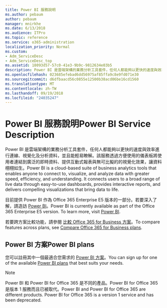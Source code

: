 ```yaml
---
title: Power BI 服務說明
ms.author: pebaum
author: pebaum
manager: mnirkhe
ms.date: 6/13/2018
ms.audience: ITPro
ms.topic: reference
ms.service: o365-administration
localization_priority: Normal
ms.custom:
- Adm_ServiceDesc
- Adm_ServiceDesc_top
ms.assetid: 18093d57-57c0-41e3-9b9c-9812634e03b5
description: Power BI 是雲端架構的業務分析工具套件，任何人都能夠以更快的速度與效率進行連線、視覺化及分析資料，並且能輕易瞭解。該服務透過方便使用的儀表板將使用者連結到廣泛的即時資料、提供互動式報表與無可比擬的的視覺化效果，讓資料栩栩如生。
ms.openlocfilehash: 023685efebad6dd56975af85ffa9c8e9fd071e30
ms.sourcegitcommit: d6dfbaacd56c0855e12500b38acd06be16cd1560
ms.translationtype: MT
ms.contentlocale: zh-TW
ms.lasthandoff: 09/19/2018
ms.locfileid: "24035247"
---
```

# <a name="power-bi-service-description"></a><span data-ttu-id="a07fe-104">Power BI 服務說明</span><span class="sxs-lookup"><span data-stu-id="a07fe-104">Power BI Service Description</span></span>

<span data-ttu-id="a07fe-p102">Power BI 是雲端架構的業務分析工具套件，任何人都能夠以更快的速度與效率進行連線、視覺化及分析資料，並且能輕易瞭解。該服務透過方便使用的儀表板將使用者連結到廣泛的即時資料、提供互動式報表與無可比擬的的視覺化效果，讓資料栩栩如生。</span><span class="sxs-lookup"><span data-stu-id="a07fe-p102">Power BI is a cloud-based suite of business analytics tools that enables anyone to connect to, visualize, and analyze data with greater speed, efficiency, and understanding. It connects users to a broad range of live data through easy-to-use dashboards, provides interactive reports, and delivers compelling visualizations that bring data to life.</span></span>
  
<span data-ttu-id="a07fe-p103">目前提供 Power BI 作為 Office 365 Enterprise E5 版本的一部分。若要深入了解，請造訪 [Power BI](https://powerbi.microsoft.com/)。</span><span class="sxs-lookup"><span data-stu-id="a07fe-p103">Power BI is currently available as part of the Office 365 Enterprise E5 version. To learn more, visit [Power BI](https://powerbi.microsoft.com/).</span></span>
  
<span data-ttu-id="a07fe-109">若要跨方案比較功能，請參閱 [比較 Office 365 for Business 方案](http://go.microsoft.com/fwlink/?LinkID=799177&amp;clcid=0x409)。</span><span class="sxs-lookup"><span data-stu-id="a07fe-109">To compare features across plans, see [Compare Office 365 for Business plans](http://go.microsoft.com/fwlink/?LinkID=799177&amp;clcid=0x409).</span></span>
  
## <a name="power-bi-plans"></a><span data-ttu-id="a07fe-110">Power BI 方案</span><span class="sxs-lookup"><span data-stu-id="a07fe-110">Power BI plans</span></span>
<span data-ttu-id="a07fe-111"><a name="BKMK_PowerBIPlans"> </a></span><span class="sxs-lookup"><span data-stu-id="a07fe-111"></span></span>

<span data-ttu-id="a07fe-112">您可以註冊其中一個最適合您需求的 [Power BI 方案](https://go.microsoft.com/fwlink/?LinkID=786854)。</span><span class="sxs-lookup"><span data-stu-id="a07fe-112">You can sign up for one of the available [Power BI plans](https://go.microsoft.com/fwlink/?LinkID=786854) that best suits your needs.</span></span> 
  
> [!NOTE]
> <span data-ttu-id="a07fe-p104">Power BI 和 Power BI for Office 365 是不同的產品。Power BI for Office 365 是版本 1 服務而且已被取代。</span><span class="sxs-lookup"><span data-stu-id="a07fe-p104">Power BI and Power BI for Office 365 are different products. Power BI for Office 365 is a version 1 service and has been deprecated.</span></span> 
  

